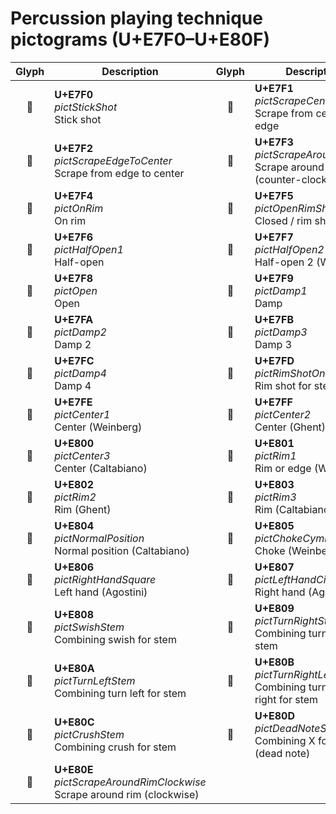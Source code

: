 Percussion playing technique pictograms (U+E7F0–U+E80F)
=======================================================

| **Glyph** | **Description** | **Glyph** | **Description**
| :-------: | --------------- | :-------: | ---------------
|<span class="bravura_large">&#xe7f0;</span> | **U+E7F0**<br/>*pictStickShot*<br/>Stick shot | <span class="bravura_large">&#xe7f1;</span> | **U+E7F1**<br/>*pictScrapeCenterToEdge*<br/>Scrape from center to edge
|<span class="bravura_large">&#xe7f2;</span> | **U+E7F2**<br/>*pictScrapeEdgeToCenter*<br/>Scrape from edge to center | <span class="bravura_large">&#xe7f3;</span> | **U+E7F3**<br/>*pictScrapeAroundRim*<br/>Scrape around rim (counter-clockwise)
|<span class="bravura_large">&#xe7f4;</span> | **U+E7F4**<br/>*pictOnRim*<br/>On rim | <span class="bravura_large">&#xe7f5;</span> | **U+E7F5**<br/>*pictOpenRimShot*<br/>Closed / rim shot
|<span class="bravura_large">&#xe7f6;</span> | **U+E7F6**<br/>*pictHalfOpen1*<br/>Half-open | <span class="bravura_large">&#xe7f7;</span> | **U+E7F7**<br/>*pictHalfOpen2*<br/>Half-open 2 (Weinberg)
|<span class="bravura_large">&#xe7f8;</span> | **U+E7F8**<br/>*pictOpen*<br/>Open | <span class="bravura_large">&#xe7f9;</span> | **U+E7F9**<br/>*pictDamp1*<br/>Damp
|<span class="bravura_large">&#xe7fa;</span> | **U+E7FA**<br/>*pictDamp2*<br/>Damp 2 | <span class="bravura_large">&#xe7fb;</span> | **U+E7FB**<br/>*pictDamp3*<br/>Damp 3
|<span class="bravura_large">&#xe7fc;</span> | **U+E7FC**<br/>*pictDamp4*<br/>Damp 4 | <span class="bravura_large">&#xe7fd;</span> | **U+E7FD**<br/>*pictRimShotOnStem*<br/>Rim shot for stem
|<span class="bravura_large">&#xe7fe;</span> | **U+E7FE**<br/>*pictCenter1*<br/>Center (Weinberg) | <span class="bravura_large">&#xe7ff;</span> | **U+E7FF**<br/>*pictCenter2*<br/>Center (Ghent)
|<span class="bravura_large">&#xe800;</span> | **U+E800**<br/>*pictCenter3*<br/>Center (Caltabiano) | <span class="bravura_large">&#xe801;</span> | **U+E801**<br/>*pictRim1*<br/>Rim or edge (Weinberg)
|<span class="bravura_large">&#xe802;</span> | **U+E802**<br/>*pictRim2*<br/>Rim (Ghent) | <span class="bravura_large">&#xe803;</span> | **U+E803**<br/>*pictRim3*<br/>Rim (Caltabiano)
|<span class="bravura_large">&#xe804;</span> | **U+E804**<br/>*pictNormalPosition*<br/>Normal position (Caltabiano) | <span class="bravura_large">&#xe805;</span> | **U+E805**<br/>*pictChokeCymbal*<br/>Choke (Weinberg)
|<span class="bravura_large">&#xe806;</span> | **U+E806**<br/>*pictRightHandSquare*<br/>Left hand (Agostini) | <span class="bravura_large">&#xe807;</span> | **U+E807**<br/>*pictLeftHandCircle*<br/>Right hand (Agostini)
|<span class="bravura_large">&#xe808;</span> | **U+E808**<br/>*pictSwishStem*<br/>Combining swish for stem | <span class="bravura_large">&#xe809;</span> | **U+E809**<br/>*pictTurnRightStem*<br/>Combining turn right for stem
|<span class="bravura_large">&#xe80a;</span> | **U+E80A**<br/>*pictTurnLeftStem*<br/>Combining turn left for stem | <span class="bravura_large">&#xe80b;</span> | **U+E80B**<br/>*pictTurnRightLeftStem*<br/>Combining turn left or right for stem
|<span class="bravura_large">&#xe80c;</span> | **U+E80C**<br/>*pictCrushStem*<br/>Combining crush for stem | <span class="bravura_large">&#xe80d;</span> | **U+E80D**<br/>*pictDeadNoteStem*<br/>Combining X for stem (dead note)
|<span class="bravura_large">&#xe80e;</span> | **U+E80E**<br/>*pictScrapeAroundRimClockwise*<br/>Scrape around rim (clockwise) | &nbsp; | &nbsp;